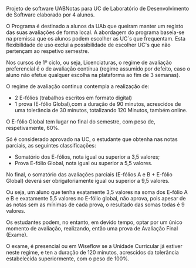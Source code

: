 
Projeto de software UABNotas para UC de Laboratório de Desenvolvimento de Software elaborado por 4 alunos.

O Programa é destinado a alunos da UAb que queiram manter um registo das suas avaliações de forma local.
A abordagem do programa baseia-se na premissa que os alunos podem escolher as UC´s que frequentam.
Esta flexibilidade de uso exclui a possibilidade de escolher UC's que não pertençam ao respetivo semestre.

Nos cursos de 1º ciclo, ou seja, Licenciaturas, o regime de avaliação preferencial é o de avaliação contínua (regime assumido por defeito, caso o aluno não efetue qualquer escolha na plataforma ao fim de 3 semanas).

O regime de avaliação continua contempla a realização de: 

- 2 E-fólios (trabalhos escritos em formato digital)
- 1 prova (E-fólio Global),com a duração de 90 minutos, acrescidos de uma tolerância de 30 minutos, totalizando 120 Minutos, também online.

 O E-fólio Global tem lugar no final do semestre, com peso de, respetivamente, 60%.

Só é considerado aprovado na UC, o estudante que obtenha nas notas parciais, as seguintes classificações:

- Somatório dos E-fólios, nota igual ou superior a 3,5 valores;
- Prova E-fólio Global, nota igual ou superior a 5,5 valores.

No final, o somatório das avaliações parciais (E-fólios A e B + E-fólio Global) deverá ser obrigatoriamente igual ou superior a 9,5 valores.

Ou seja, um aluno que tenha exatamente 3,5 valores na soma dos E-fólio A e B e exatamente 5,5 valores no E-fólio global, não aprova, pois apesar de as notas sem as mínimas de cada prova, o resultado das somas todas é 9 valores.

Os estudantes podem, no entanto, em devido tempo, optar por um único momento de avaliação, realizando, então uma prova de Avaliação Final (Exame).

O exame, é presencial ou em Wiseflow se a Unidade Curricular já estiver neste regime, e ten a duração de 120 minutos, acrescidos da tolerância estabelecida superiormente, com o peso de 100%.
